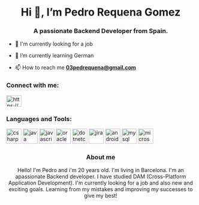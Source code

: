 <h1 align="center">Hi 👋, I’m Pedro Requena Gomez</h1>
<h3 align="center">A passionate Backend Developer from Spain.</h3>

- 👀 I'm currently looking for a job

- 🌱 I’m currently learning German

- 📫 How to reach me **03pedrequena@gmail.com**

<h3 align="left">Connect with me:</h3>
<p align="left">
<a href="https://www.linkedin.com/in/pedro-requena-gomez-a8289a256" target="blank"><img align="center" src="https://raw.githubusercontent.com/rahuldkjain/github-profile-readme-generator/master/src/images/icons/Social/linked-in-alt.svg" alt="https://www.linkedin.com/in/juan-between-the-codes/" height="30" width="40" /></a>
</p>

<h3 align="left">Languages and Tools:</h3>

<p align="left"> <img src="https://cdn.jsdelivr.net/gh/devicons/devicon/icons/csharp/csharp-original.svg" alt="csharp" width="40" height="40"/> </a> <img src="https://cdn.jsdelivr.net/gh/devicons/devicon/icons/java/java-original-wordmark.svg" alt="java" width="40" height="40"/> <img src="https://cdn.jsdelivr.net/gh/devicons/devicon/icons/javascript/javascript-original.svg" alt="javascript" width="40" height="40"/> <img src="https://cdn.jsdelivr.net/gh/devicons/devicon/icons/oracle/oracle-original.svg" alt="oracle" width="40" height="40"/>
<img src="https://cdn.jsdelivr.net/gh/devicons/devicon/icons/dotnetcore/dotnetcore-original.svg" alt="dotnetcore" width="40" height="40"/>
<img src="https://cdn.jsdelivr.net/gh/devicons/devicon/icons/jira/jira-original.svg" alt="jira" width="40" height="40"/>
<img src="https://cdn.jsdelivr.net/gh/devicons/devicon/icons/androidstudio/androidstudio-original.svg" alt="androidstudio" width="40" height="40"/>
<img src="https://cdn.jsdelivr.net/gh/devicons/devicon/icons/mysql/mysql-plain-wordmark.svg" alt="mysql" width="40" height="40"/>
<img src="https://cdn.jsdelivr.net/gh/devicons/devicon/icons/microsoftsqlserver/microsoftsqlserver-plain-wordmark.svg" alt="microsoftsqlserver" width="40" height="40"/></p>

<h3 align="center">About me</h3>

<p align="center"> Hello! I'm Pedro and i'm 20 years old. I'm living in Barcelona.
I'm an apassionate Backend developer. I have studied DAM (Cross-Platform Application Development). I'm currently looking for a job and also new and exciting goals. Learning from my mistakes and improving my successes to give my best!</p>



